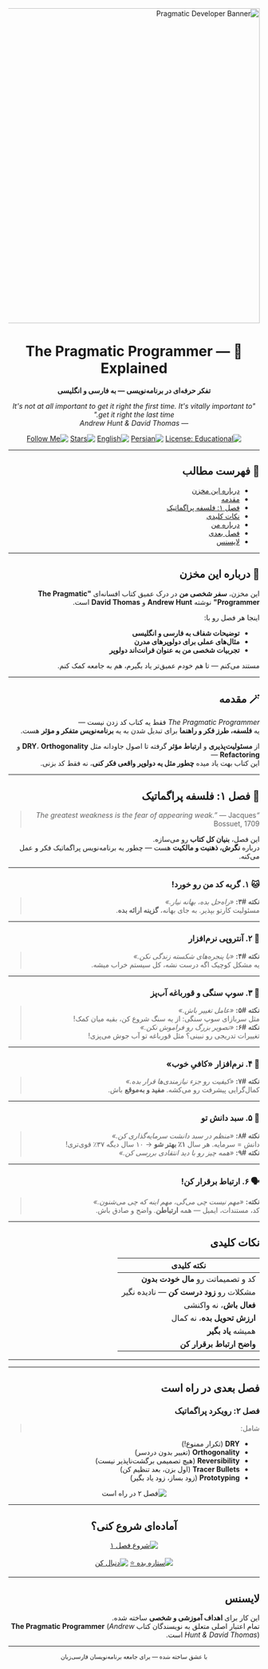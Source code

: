 <div dir="rtl" align="right">

<img width="1200" height="630" alt="Pragmatic Developer Banner" src="https://github.com/user-attachments/assets/5cf8d3f5-2a56-403d-aaa0-976277a0c3fb" />

<div align="center">
  <h1>📘 The Pragmatic Programmer — Explained</h1>
  <p><strong>تفکر حرفه‌ای در برنامه‌نویسی — به فارسی و انگلیسی</strong></p>
  <p><em>"It's not at all important to get it right the first time. It's vitally important to get it right the last time."</em><br>— <em>Andrew Hunt & David Thomas</em></p>

  [![License: Educational](https://img.shields.io/badge/license-Educational-blue?style=flat-square&logo=book)](#-license)
  [![Persian](https://img.shields.io/badge/زبان-فارسی-yellow?style=flat-square)](#)
  [![English](https://img.shields.io/badge/Language-English-blue?style=flat-square)](#)
  [![Stars](https://img.shields.io/github/stars/alighasemi889/pragmatic-developer?style=social&logo=github)](#)
  [![Follow Me](https://img.shields.io/github/followers/alighasemi889?style=social&logo=github)](#)
</div>

---

## 📑 فهرست مطالب
- [درباره این مخزن](#-about-this-repository)
- [مقدمه](#-introduction)
- [فصل ۱: فلسفه پراگماتیک](#-chapter-1-a-pragmatic-philosophy)
- [نکات کلیدی](#-key-takeaways)
- [درباره من](#-about-me)
- [فصل بعدی](#-next-chapter-coming-soon)
- [لایسنس](#-license)

---

## 🧠 درباره این مخزن

این مخزن، **سفر شخصی من** در درک عمیق کتاب افسانه‌ای **"The Pragmatic Programmer"** نوشته **Andrew Hunt** و **David Thomas** است.

اینجا هر فصل رو با:
- **توضیحات شفاف به فارسی و انگلیسی**  
- **مثال‌های عملی برای دولوپرهای مدرن**  
- **تجربیات شخصی من به عنوان فرانت‌اند دولوپر**  

مستند می‌کنم — تا هم خودم عمیق‌تر یاد بگیرم، هم به جامعه کمک کنم.

---

## 🪄 مقدمه

_The Pragmatic Programmer_ فقط یه کتاب کد زدن نیست —  
یه **فلسفه، طرز فکر و راهنما** برای تبدیل شدن به یه **برنامه‌نویس متفکر و مؤثر** هست.

از **مسئولیت‌پذیری** و **ارتباط مؤثر** گرفته تا اصول جاودانه مثل **DRY**، **Orthogonality** و **Refactoring** —  
این کتاب بهت یاد میده **چطور مثل یه دولوپر واقعی فکر کنی**، نه فقط کد بزنی.

---

## 🧭 فصل ۱: فلسفه پراگماتیک

> _“The greatest weakness is the fear of appearing weak.”_ — Jacques Bossuet, 1709

این فصل، **بنیان کل کتاب** رو می‌سازه.  
درباره **نگرش، ذهنیت و مالکیت** هست — چطور یه برنامه‌نویس پراگماتیک فکر و عمل می‌کنه.

---

### 🐱 ۱. گربه کد من رو خورد!  
> **نکته #۳:** *«راه‌حل بده، بهانه نیار.»*  
> مسئولیت کارتو بپذیر. به جای بهانه، **گزینه ارائه بده**.

---

### 🧩 ۲. آنتروپی نرم‌افزار  
> **نکته #۴:** *«با پنجره‌های شکسته زندگی نکن.»*  
> یه مشکل کوچیک اگه درست نشه، کل سیستم خراب میشه.

---

### 🍲 ۳. سوپ سنگی و قورباغه آب‌پز  
> **نکته #۵:** *«عامل تغییر باش.»*  
> مثل سربازای سوپ سنگی: از یه سنگ شروع کن، بقیه میان کمک!  
> **نکته #۶:** *«تصویر بزرگ رو فراموش نکن.»*  
> تغییرات تدریجی رو نبینی؟ مثل قورباغه تو آب جوش می‌پزی!

---

### 🧱 ۴. نرم‌افزار «کافیِ خوب»  
> **نکته #۷:** *«کیفیت رو جزء نیازمندی‌ها قرار بده.»*  
> کمال‌گرایی پیشرفت رو می‌کشه. **مفید و به‌موقع** باش.

---

### 💼 ۵. سبد دانش تو  
> **نکته #۸:** *«منظم در سبد دانشت سرمایه‌گذاری کن.»*  
> دانش = سرمایه. هر سال **۱٪ بهتر شو** → ۱۰ سال دیگه ۳۷٪ قوی‌تری!  
> **نکته #۹:** *«همه چیز رو با دید انتقادی بررسی کن.»*

---

### 🗣️ ۶. ارتباط برقرار کن!  
> **نکته:** *«مهم نیست چی می‌گی، مهم اینه که چی می‌شنون.»*  
> کد، مستندات، ایمیل — همه **ارتباطن**. واضح و صادق باش.

---

## نکات کلیدی

| نکته کلیدی |
|-----------|
| کد و تصمیماتت رو **مال خودت بدون** |
| مشکلات رو **زود درست کن** — نادیده نگیر |
| **فعال باش**، نه واکنشی |
| **ارزش تحویل بده**، نه کمال |
| همیشه **یاد بگیر** |
| **واضح ارتباط برقرار کن** |

---


---

## فصل بعدی در راه است

### فصل ۲: رویکرد پراگماتیک
> شامل:
- **DRY** (تکرار ممنوع!)
- **Orthogonality** (تغییر بدون دردسر)
- **Reversibility** (هیچ تصمیمی برگشت‌ناپذیر نیست)
- **Tracer Bullets** (اول بزن، بعد تنظیم کن)
- **Prototyping** (زود بساز، زود یاد بگیر)

<div align="center">
  <img src="https://img.shields.io/badge/فصل_۲-در_راه_است-blueviolet?style=for-the-badge" alt="فصل ۲ در راه است"/>
</div>

---

<div align="center">

## آماده‌ای شروع کنی؟

[![شروع فصل ۱](https://img.shields.io/badge/فصل_۱-شروع_کنیم-4CAF50?style=for-the-badge&logo=book)](#-chapter-1-a-pragmatic-philosophy)
<br><br>
[![ستاره بده ⭐](https://img.shields.io/github/stars/alighasemi889/pragmatic-developer?style=for-the-badge&logo=github&color=yellow)](https://github.com/alighasemi889/pragmatic-developer/stargazers)
[![دنبال کن](https://img.shields.io/github/followers/alighasemi889?style=for-the-badge&logo=github&color=181717)](https://github.com/alighasemi889)

</div>

---

## لایسنس

این کار برای **اهداف آموزشی و شخصی** ساخته شده.  
تمام اعتبار اصلی متعلق به نویسندگان کتاب **The Pragmatic Programmer** (*Andrew Hunt & David Thomas*) است.

---

<div align="center">
  <sub>با عشق ساخته شده — برای جامعه برنامه‌نویسان فارسی‌زبان</sub>
</div>

</div>
